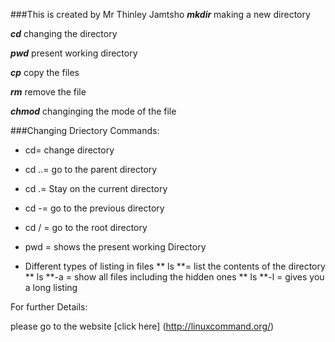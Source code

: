 ###This is created by Mr Thinley Jamtsho
***mkdir***
making a new directory

***cd***
changing the directory

***pwd***
present working directory

***cp***
copy the files

***rm***
remove the file

***chmod*** 
changinging the mode of the file

###Changing Driectory Commands:
  * cd= change directory
  * cd ..= go to the parent directory
  * cd .= Stay on the current directory
  * cd -= go to the previous directory
  * cd / = go to the root directory
  * pwd = shows the present working Directory
  
  * Different types of listing in files
  ** ls **= list the contents of the directory
  ** ls **-a = show all files including the hidden ones
  ** ls **-l = gives you a long listing

For further Details:

please go to the website [click here] (http://linuxcommand.org/)
  
